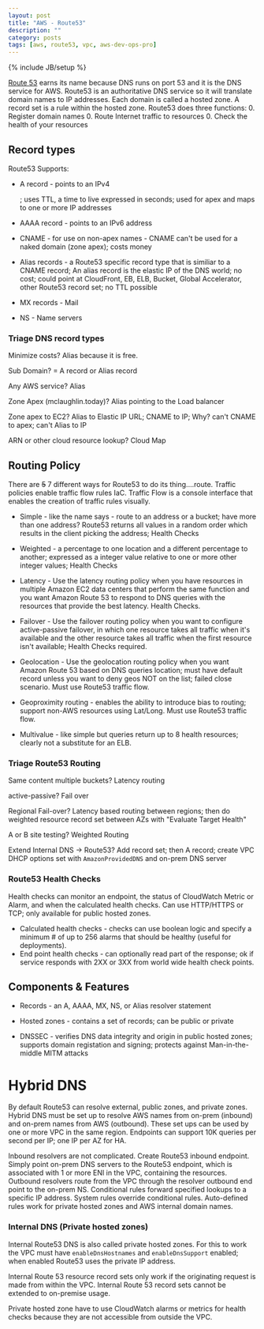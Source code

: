 ```yaml
---
layout: post
title: "AWS - Route53"
description: ""
category: posts
tags: [aws, route53, vpc, aws-dev-ops-pro]
---
```

{% include JB/setup %}

[Route 53](https://aws.amazon.com/route53/) earns its name because DNS runs on port 53 and it is the DNS service for AWS. Route53 is an authoritative DNS service so it will translate domain names to IP addresses. Each domain is called a hosted zone. A record set is a rule within the hosted zone. Route53 does three functions:
0. Register domain names
0. Route Internet traffic to resources
0. Check the health of your resources 

## Record types
Route53 Supports:
- A record - points to an IPv4 <address></address>; uses TTL, a time to live expressed in seconds; used for apex and maps to one or more IP addresses

- AAAA record - points to an IPv6 address

- CNAME - for use on non-apex names - CNAME can't be used for a naked domain (zone apex); costs money 

- Alias records - a Route53 specific record type that is similiar to a CNAME record; An alias record is the elastic IP of the DNS world; no cost; could point at CloudFront, EB, ELB, Bucket, Global Accelerator, other Route53 record set; no TTL possible

- MX records - Mail

- NS - Name servers

### Triage DNS record types

Minimize costs? Alias because it is free.

Sub Domain? = A record or Alias record

Any AWS service? Alias

Zone Apex (mclaughlin.today)? Alias pointing to the Load balancer

Zone apex to EC2? Alias to Elastic IP URL; CNAME to IP; Why? can't CNAME to apex; can't Alias to IP

ARN or other cloud resource lookup? Cloud Map

## Routing Policy 

There are ~~5~~ 7 different ways for Route53 to do its thing....route. Traffic policies enable traffic flow rules IaC. Traffic Flow is a console interface that enables the creation of traffic rules visually.
  
* Simple - like the name says - route to an address or a bucket; have more than one address? Route53 returns all values in a random order which results in the client picking the address; Health Checks
  
* Weighted - a percentage to one location and a different percentage to another; expressed as a integer value relative to one or more other integer values; Health Checks

* Latency - Use the latency routing policy when you have resources in multiple Amazon EC2 data centers that perform the same function and you want Amazon Route 53 to respond to DNS queries with the resources that provide the best latency. Health Checks.
  
* Failover - Use the failover routing policy when you want to configure active-passive failover, in which one resource takes all traffic when it's available and the other resource takes all traffic when the first resource isn't available; Health Checks required.

* Geolocation - Use the geolocation routing policy when you want Amazon Route 53 based on DNS queries location; must have default record unless you want to deny geos NOT on the list; failed close scenario. Must use Route53 traffic flow.

* Geoproximity routing - enables the ability to introduce bias to routing; support non-AWS resources using Lat/Long. Must use Route53 traffic flow.

* Multivalue - like simple but queries return up to 8 health resources; clearly not a substitute for an ELB.

### Triage Route53 Routing

Same content multiple buckets? Latency routing

active-passive? Fail over

Regional Fail-over? Latency based routing between regions; then do weighted resource record set between AZs with "Evaluate Target Health"

A or B site testing? Weighted Routing

Extend Internal DNS -> Route53? Add record set; then A record; create VPC DHCP options set with `AmazonProvidedDNS` and on-prem DNS server

### Route53 Health Checks

Health checks can monitor an endpoint, the status of CloudWatch Metric or Alarm, and when the calculated health checks. Can use HTTP/HTTPS or TCP; only available for public hosted zones.
- Calculated health checks - checks can use boolean logic and specify a minimum # of up to 256 alarms that should be healthy (useful for deployments). 
- End point health checks - can optionally read part of the response; ok if service responds with 2XX or 3XX from world wide health check points.

## Components &amp; Features

- Records - an A, AAAA, MX, NS, or Alias resolver statement

- Hosted zones - contains a set of records; can be public or private

- DNSSEC - verifies DNS data integrity and origin in public hosted zones; supports domain registation and signing; protects against Man-in-the-middle MITM attacks

# Hybrid DNS
By default Route53 can resolve external, public zones, and private zones. Hybrid DNS must be set up to resolve AWS names from on-prem (inbound) and on-prem names from AWS (outbound). These set ups can be used by one or more VPC in the same region. Endpoints can support 10K queries per second per IP; one IP per AZ for HA.

Inbound resolvers are not complicated. Create Route53 inbound endpoint. Simply point on-prem DNS servers to the Route53 endpoint, which is associated with 1 or more ENI in the VPC, containing the resources. Outbound resolvers route from the VPC through the resolver outbound end point to the on-prem NS. Conditional rules forward specified lookups to a specific IP address. System rules override conditional rules. Auto-defined rules work for private hosted zones and AWS internal domain names.

### Internal DNS (Private hosted zones)

Internal Route53 DNS is also called private hosted zones. For this to work the VPC must have `enableDnsHostnames` and `enableDnsSupport` enabled; when enabled Route53 uses the private IP address.

Internal Route 53 resource record sets only work if the originating request is made from within the VPC. Internal Route 53 record sets cannot be extended to on-premise usage.

Private hosted zone have to use CloudWatch alarms or metrics for health checks because they are not accessible from outside the VPC.
